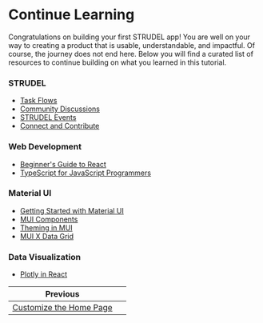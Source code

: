 # Continue Learning

Congratulations on building your first STRUDEL app! You are well on your way to creating a product that is usable, understandable, and impactful. Of course, the journey does not end here. Below you will find a curated list of resources to continue building on what you learned in this tutorial.

### STRUDEL

- [Task Flows](https://egghead.io/courses/the-beginner-s-guide-to-react)
- [Community Discussions](https://github.com/orgs/strudel-science/discussions)
- [STRUDEL Events](https://strudel.science/engage/events/)
- [Connect and Contribute](https://strudel.science/engage/contribute/)

### Web Development

- [Beginner's Guide to React](https://egghead.io/courses/the-beginner-s-guide-to-react)
- [TypeScript for JavaScript Programmers](https://www.typescriptlang.org/docs/handbook/-typescript-in-5-minutes.html)

### Material UI

- [Getting Started with Material UI](https://mui.com/material-ui/getting-started/)
- [MUI Components](https://mui.com/material-ui/all-components/)
- [Theming in MUI](https://mui.com/material-ui/customization/theming/)
- [MUI X Data Grid](https://mui.com/x/react-data-grid/)

### Data Visualization

- [Plotly in React](https://plotly.com/javascript/react/)

Previous           |  &nbsp;
:-------------------------:|:-------------------------:
[Customize the Home Page](https://github.com/strudel-science/strudel-kit/blob/main/docs/getting-started/6-customize-home-page.md)  |  &nbsp;